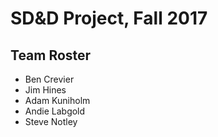 # SD&D Project, Fall 2017

## Team Roster
- Ben Crevier
- Jim Hines
- Adam Kuniholm 
- Andie Labgold
- Steve Notley 
